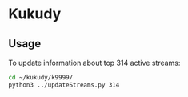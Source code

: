 # Kukudy

## Usage

To update information about top 314 active streams:

```bash
cd ~/kukudy/k9999/
python3 ../updateStreams.py 314
```
